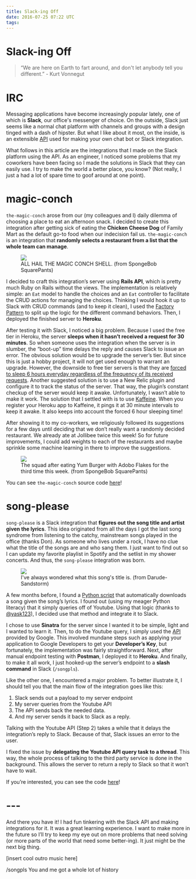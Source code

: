 ```yaml
---
title: Slack-ing Off
date: 2016-07-25 07:22 UTC
tags:
---
```


# Slack-ing Off
<div class='right-align'>
  <small class='js-reading-time'></small>
</div>

> “We are here on Earth to fart around, and don't let anybody tell you different.” - Kurt Vonnegut


# IRC
Messaging applications have become increasingly popular lately, one of which is **Slack**, our office's messenger of choice. On the outside, Slack just seems like a normal chat platform with channels and groups with a design tinged with a dash of hipster. But what I like about it most, on the inside, is an extensible [API](https://api.slack.com/) used for making your own chat bot or Slack integration.

What follows in this article are the integrations that I made on the Slack platform using the API. As an engineer, I noticed some problems that my coworkers have been facing so I made the solutions in Slack that they can easily use. I try to make the world a better place, you know? (Not really, I just a had a lot of spare time to goof around at one point).


# magic-conch
  `the-magic-conch` arose from our (my colleagues and I) daily dilemma of choosing a place to eat an afternoon snack. I decided to create this integration after getting sick of eating the **Chicken Cheese Dog** of Family Mart as the default go-to food when our indecision fail us. `the-magic-conch` is an integration that **randomly selects a restaurant from a list that the whole team can manage**.

  <figure>
    <img src='/images/slack-ing-off/the-magic-conch.png'></img>
    <div>
      <figcaption>
        ALL HAIL THE MAGIC CONCH SHELL. (from SpongeBob SquarePants)
      </figcaption>
    </div>
  </figure>

  I decided to craft this integration’s server using **Rails API**, which is pretty much Ruby on Rails without the views. The implementation is relatively simple: an `Eat` model to handle the choices and an `Eat` controller to facilitate the CRUD actions for managing the choices. Thinking I would hook it up to Slack with CRUD commands (and to keep it clean), I used the [Factory Pattern](https://en.wikipedia.org/wiki/Factory_method_pattern) to split up the logic for the different command behaviors. Then, I deployed the finished server to **Heroku**.

  After testing it with Slack, I noticed a big problem. Because I used the free tier in Heroku, the server **sleeps when it hasn’t received a request for 30 minutes**. So when someone uses the integration when the server is in slumber, the “boot-up” time delays the reply and causes Slack to issue an error. The obvious solution would be to upgrade the server’s tier. But since this is just a hobby project, it will not get used enough to warrant an upgrade. However, the downside to free tier servers is that they are [forced to sleep 6 hours everyday regardless of the frequency of its received requests](https://devcenter.heroku.com/articles/free-dyno-hours#quota). Another suggested solution is to use a New Relic plugin and configure it to track the status of the server. That way, the plugin’s constant checkup of the server would keep it awake. Unfortunately, I wasn’t able to make it work. The solution that I settled with is to use [Kaffeine](http://kaffeine.herokuapp.com/). When you register your Heroku app to Kaffeine, it pings it at 30 minute intervals to keep it awake. It also keeps into account the forced 6 hour sleeping time!

  After showing it to my co-workers, we religiously followed its suggestions for a few days until deciding that we don’t really want a randomly decided restaurant. We already ate at Jollibee twice this week! So for future improvements, I could add weights to each of the restaurants and maybe sprinkle some machine learning in there to improve the suggestions.

  <figure>
    <img src='/images/slack-ing-off/the-club.jpg'></img>
    <div>
      <figcaption>
        The squad after eating Yum Burger with Adobo Flakes for the third time this week. (from SpongeBob SquarePants)
      </figcaption>
    </div>
  </figure>

  You can see `the-magic-conch` source code [here](https://github.com/aapomm/the-magic-conch)!

# song-please
  `song-please` is a Slack integration that **figures out the song title and artist given the lyrics**. This idea originated from all the days I got the last song syndrome from listening to the catchy, mainstream songs played in the office (thanks Don). As someone who lives under a rock, I have no clue what the title of the songs are and who sang them. I just want to find out so I can update my favorite playlist in Spotify and the setlist in my shower concerts. And thus, the `song-please` integration was born.

  <figure>
    <img src='/images/slack-ing-off/darude-sandstorm.jpg'></img>
    <div>
      <figcaption>
        I've always wondered what this song's title is. (from Darude-Sandstorm)
      </figcaption>
    </div>
  </figure>

  A few months before, I found a [Python script](https://github.com/yask123/Instant-Music-Downloader) that automatically downloads a song given the song’s lyrics. I found out (using my meager Python literacy) that it simply queries off of Youtube. Using that logic (thanks to [@yask123](https://github.com/yask123)), I decided use that method and integrate it to Slack.

  I chose to use **Sinatra** for the server since I wanted it to be simple, light and I wanted to learn it. Then, to do the Youtube query, I simply used the [API](https://developers.google.com/youtube/) provided by Google. This involved mundane steps such as applying your application to Google Developers to get your **Developer’s Key**, but fortunately, the implementation was fairly straightforward. Next, after manual endpoint testing with **Postman**, I deployed it to **Heroku**. And finally, to make it all work, I just hooked-up the server’s endpoint to a **slash command** in Slack (`/songpls`).

  Like the other one, I encountered a major problem. To better illustrate it, I should tell you that the main flow of the integration goes like this:

  1. Slack sends out a payload to my server endpoint
  1. My server queries from the Youtube API
  1. The API sends back the needed data.
  1. And my server sends it back to Slack as a reply.

  Talking with the Youtube API (Step 2) takes a while that it delays the integration’s reply to Slack. Because of that, Slack issues an error to the user.

  I fixed the issue by **delegating the Youtube API query task to a thread**. This way, the whole process of talking to the third party service is done in the background. This allows the server to return a reply to Slack so that it won’t have to wait.

  If you’re interested, you can see the code [here](https://github.com/aapomm/song-please)!

# ---

  And there you have it! I had fun tinkering with the Slack API and making integrations for it. It was a great learning experience. I want to make more in the future so I’ll try to keep my eye out on more problems that need solving (or more parts of the world that need some better-ing). It just might be the next big thing.

  [insert cool outro music here]

<div class='right-align'>
  <div class='qed-box' data-target='#final-note'></div>
</div>

<p id='final-note' class='hidden'>
  /songpls You and me got a whole lot of history
</p>
